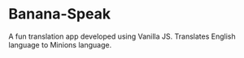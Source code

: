 # Banana-Speak
 A fun translation app developed using Vanilla JS. Translates English language to Minions language.
